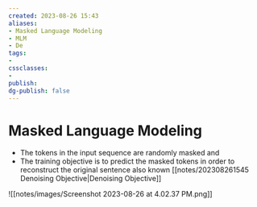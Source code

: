 ```yaml
---
created: 2023-08-26 15:43
aliases: 
- Masked Language Modeling 
- MLM
- De
tags:
- 
cssclasses:
- 
publish:
dg-publish: false
---
```


<!--
tags: 
-->

<!--internal
parent:: [[]]
child:: [[]]
related:: [[]]
-->

<!--external
- [ ] []()
-->

# Masked Language Modeling

- The tokens in the input sequence are randomly masked and 
- The training objective is to predict the masked tokens in order to reconstruct the original sentence also known [[notes/202308261545 Denoising Objective|Denoising Objective]]

![[notes/images/Screenshot 2023-08-26 at 4.02.37 PM.png]]